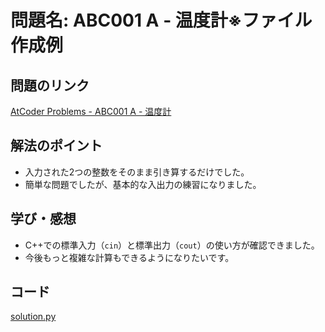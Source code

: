 # 問題名: ABC001 A - 温度計※ファイル作成例

## 問題のリンク
[AtCoder Problems - ABC001 A - 温度計](https://atcoder.jp/contests/abs/tasks/abc081_a)

## 解法のポイント
* 入力された2つの整数をそのまま引き算するだけでした。
* 簡単な問題でしたが、基本的な入出力の練習になりました。

## 学び・感想
* C++での標準入力（`cin`）と標準出力（`cout`）の使い方が確認できました。
* 今後もっと複雑な計算もできるようになりたいです。

## コード
[solution.py](solution.py)
